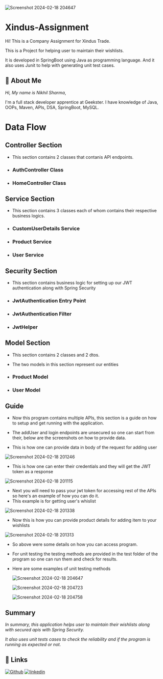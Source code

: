 ![Screenshot 2024-02-18 204647](https://github.com/Nikhil-Sharma-CS/XindusAssignment/assets/72157075/bec72a0e-63c1-4984-b532-5fea1f85f57b)
# Xindus-Assignment

Hi! This is a Company Assignment for Xindus Trade.

This is a Project for helping user to maintain their wishlists.

It is developed in SpringBoot using Java as programming language.
And it also uses Junit to help with generating unit test cases.




## 🚀 About Me
*Hi, My name is Nikhil Sharma*,

I'm a full stack developer apprentice at Geekster. I have knowledge of Java, OOPs, Maven, APIs, DSA, SpringBoot, MySQL.


# Data Flow

## Controller Section

- This section contains 2 classes that contanis API endpoints.

* ### AuthController Class

* ### HomeController Class

## Service Section

- This section contains 3 classes each of whom contains their respective business logics.

* ### CustomUserDetails Service

* ### Product Service

* ### User Service


## Security Section

- This section contains business logic for setting up our JWT authentication along with Spring Security

* ### JwtAuthentication Entry Point 

* ### JwtAuthentication Filter

* ### JwtHelper


## Model Section

- This section contains 2 classes and 2 dtos.

- The two models in this section represent our entities

* ### Product Model

* ### User Model
## Guide

- Now this program contains multiple APIs, this section is a guide on how to setup and get running with the application.

- The addUser and login endpoints are unsecured so one can start from their, below are the screenshots on how to provide data.
- This is how one can provide data in body of the request for adding user

![Screenshot 2024-02-18 201246](https://github.com/Nikhil-Sharma-CS/XindusAssignment/assets/72157075/d8e7d949-c323-406e-8e5f-7aa8214d6579)

- This is how one can enter their credentials and they will get the JWT token as a response

![Screenshot 2024-02-18 201115](https://github.com/Nikhil-Sharma-CS/XindusAssignment/assets/72157075/d044dcac-376c-4689-a9b2-08aa760fd74b)

- Next you will need to pass your jwt token for accessing rest of the APIs so here's an example of how you can do it.
- This example is for getting user's whislist

![Screenshot 2024-02-18 201338](https://github.com/Nikhil-Sharma-CS/XindusAssignment/assets/72157075/26d58461-18b0-4abc-9fdb-f730f1b11f4b)

- Now this is how you can provide product details for adding item to your wishlists

![Screenshot 2024-02-18 201313](https://github.com/Nikhil-Sharma-CS/XindusAssignment/assets/72157075/348c7257-93e7-4181-ad57-989b7a8e1c62)

- So above were some details on how you can access program.

- For unit testing the testing methods are provided in the test folder of the program so one can run them and check for results.
- Here are some examples of unit testing methods

  ![Screenshot 2024-02-18 204647](https://github.com/Nikhil-Sharma-CS/XindusAssignment/assets/72157075/d5915ae1-4115-44d6-a250-ce23cf03d2a8)

  ![Screenshot 2024-02-18 204723](https://github.com/Nikhil-Sharma-CS/XindusAssignment/assets/72157075/a7e00003-98b3-4492-9d35-7c8cb1f3ce78)

  ![Screenshot 2024-02-18 204758](https://github.com/Nikhil-Sharma-CS/XindusAssignment/assets/72157075/67d46f19-dbd2-4028-97e8-6ce14a110c59)




## Summary

*In summary, this application helps user to maintain their wishlists along with secured apis with Spring Security.*

*It also uses unit tests cases to check the reliability and if the program is running as expected or not.*
## 🔗 Links
[![Github](https://img.shields.io/badge/Github-000?style=for-the-badge&logo=ko-fi&logoColor=white)](https://github.com/Nikhil-Sharma-CS)
[![linkedin](https://img.shields.io/badge/linkedin-0A66C2?style=for-the-badge&logo=linkedin&logoColor=white)](https://www.linkedin.com/in/nikhil-sharma-cse)


